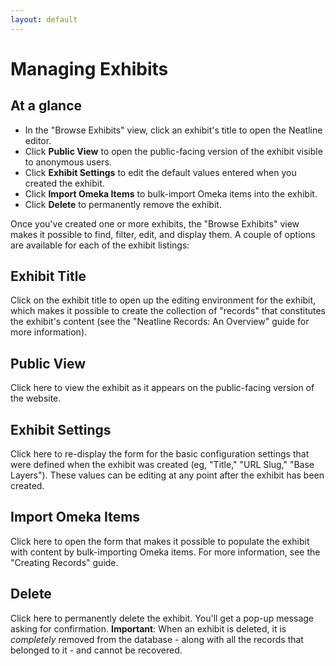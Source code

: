 ```yaml
---
layout: default
---
```

# Managing Exhibits

## At a glance

  - In the "Browse Exhibits" view, click an exhibit's title to open the Neatline editor.
  - Click **Public View** to open the public-facing version of the exhibit visible to anonymous users.
  - Click **Exhibit Settings** to edit the default values entered when you created the exhibit.
  - Click **Import Omeka Items** to bulk-import Omeka items into the exhibit.
  - Click **Delete** to permanently remove the exhibit.

Once you've created one or more exhibits, the "Browse Exhibits" view makes it possible to find, filter, edit, and display them. A couple of options are available for each of the exhibit listings:

## Exhibit Title

Click on the exhibit title to open up the editing environment for the exhibit, which makes it possible to create the collection of "records" that constitutes the exhibit's content (see the "Neatline Records: An Overview" guide for more information).

## Public View

Click here to view the exhibit as it appears on the public-facing version of the website.

## Exhibit Settings

Click here to re-display the form for the basic configuration settings that were defined when the exhibit was created (eg, "Title," "URL Slug," "Base Layers"). These values can be editing at any point after the exhibit has been created.

## Import Omeka Items

Click here to open the form that makes it possible to populate the exhibit with content by bulk-importing Omeka items. For more information, see the "Creating Records" guide.

## Delete

Click here to permanently delete the exhibit. You'll get a pop-up message asking for confirmation. **Important**: When an exhibit is deleted, it is _completely_ removed from the database - along with all the records that belonged to it - and cannot be recovered.
